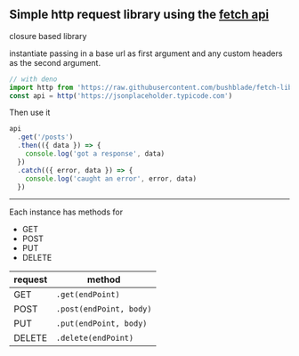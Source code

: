 ## Simple http request library using the [fetch api](https://developer.mozilla.org/en-US/docs/Web/API/Fetch_API)

closure based library

instantiate passing in a base url as first argument and any custom headers as the second argument.

```js
// with deno
import http from 'https://raw.githubusercontent.com/bushblade/fetch-library/master/index.js'
const api = http('https://jsonplaceholder.typicode.com')
```

Then use it

```js
api
  .get('/posts')
  .then(({ data }) => {
    console.log('got a response', data)
  })
  .catch(({ error, data }) => {
    console.log('caught an error', error, data)
  })
```

---

Each instance has methods for

- GET
- POST
- PUT
- DELETE

| request | method                  |
| ------- | ----------------------- |
| GET     | `.get(endPoint)`        |
| POST    | `.post(endPoint, body)` |
| PUT     | `.put(endPoint, body)`  |
| DELETE  | `.delete(endPoint)`     |
